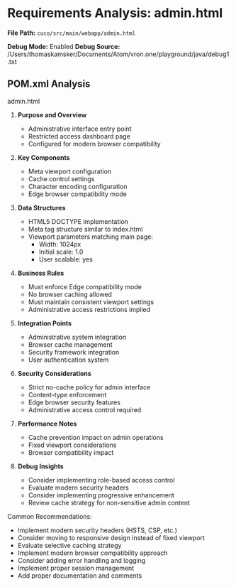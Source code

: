 # Requirements Analysis: admin.html

**File Path:** `cuco/src/main/webapp/admin.html`

**Debug Mode:** Enabled
**Debug Source:** /Users/thomaskamsker/Documents/Atom/vron.one/playground/java/debug1.txt

## POM.xml Analysis

admin.html

1. **Purpose and Overview**
   - Administrative interface entry point
   - Restricted access dashboard page
   - Configured for modern browser compatibility

2. **Key Components**
   - Meta viewport configuration
   - Cache control settings
   - Character encoding configuration
   - Edge browser compatibility mode

3. **Data Structures**
   - HTML5 DOCTYPE implementation
   - Meta tag structure similar to index.html
   - Viewport parameters matching main page:
     - Width: 1024px
     - Initial scale: 1.0
     - User scalable: yes

4. **Business Rules**
   - Must enforce Edge compatibility mode
   - No browser caching allowed
   - Must maintain consistent viewport settings
   - Administrative access restrictions implied

5. **Integration Points**
   - Administrative system integration
   - Browser cache management
   - Security framework integration
   - User authentication system

6. **Security Considerations**
   - Strict no-cache policy for admin interface
   - Content-type enforcement
   - Edge browser security features
   - Administrative access control required

7. **Performance Notes**
   - Cache prevention impact on admin operations
   - Fixed viewport considerations
   - Browser compatibility impact

8. **Debug Insights**
   - Consider implementing role-based access control
   - Evaluate modern security headers
   - Consider implementing progressive enhancement
   - Review cache strategy for non-sensitive admin content

Common Recommendations:
- Implement modern security headers (HSTS, CSP, etc.)
- Consider moving to responsive design instead of fixed viewport
- Evaluate selective caching strategy
- Implement modern browser compatibility approach
- Consider adding error handling and logging
- Implement proper session management
- Add proper documentation and comments